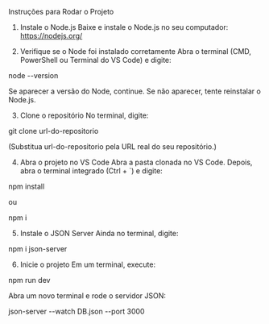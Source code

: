 Instruções para Rodar o Projeto

1. Instale o Node.js
Baixe e instale o Node.js no seu computador:
https://nodejs.org/


2. Verifique se o Node foi instalado corretamente
Abra o terminal (CMD, PowerShell ou Terminal do VS Code) e digite:

node --version

Se aparecer a versão do Node, continue.
Se não aparecer, tente reinstalar o Node.js.


3. Clone o repositório
No terminal, digite:

git clone url-do-repositorio

(Substitua url-do-repositorio pela URL real do seu repositório.)


4. Abra o projeto no VS Code
Abra a pasta clonada no VS Code.
Depois, abra o terminal integrado (Ctrl + `) e digite:

npm install

ou

npm i


5. Instale o JSON Server
Ainda no terminal, digite:

npm i json-server


6. Inicie o projeto
Em um terminal, execute:

npm run dev

Abra um novo terminal e rode o servidor JSON:

json-server --watch DB.json --port 3000
